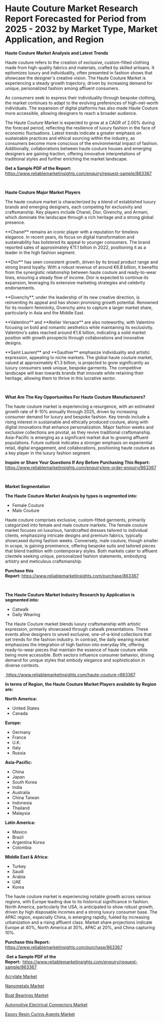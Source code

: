 <p><h1>Haute Couture Market Research Report Forecasted for Period from 2025 -  2032 by Market Type, Market Application, and Region</h1></p><p><strong>Haute Couture Market Analysis and Latest Trends</strong></p>
<p><p>Haute couture refers to the creation of exclusive, custom-fitted clothing made from high-quality fabrics and materials, crafted by skilled artisans. It epitomizes luxury and individuality, often presented in fashion shows that showcase the designer's creative vision. The Haute Couture Market is experiencing a steady growth trajectory, driven by increasing demand for unique, personalized fashion among affluent consumers. </p><p>As consumers seek to express their individuality through bespoke clothing, the market continues to adapt to the evolving preferences of high-net-worth individuals. The expansion of digital platforms has also made Haute Couture more accessible, allowing designers to reach a broader audience. </p><p>The Haute Couture Market is expected to grow at a CAGR of 2.00% during the forecast period, reflecting the resilience of luxury fashion in the face of economic fluctuations. Latest trends indicate a greater emphasis on sustainable practices and ethical sourcing within the industry, as consumers become more conscious of the environmental impact of fashion. Additionally, collaborations between haute couture houses and emerging designers are gaining traction, offering innovative interpretations of traditional styles and further enriching the market landscape.</p></p>
<p><strong>Get a Sample PDF of the Report:&nbsp;</strong> <a href="https://www.reliablemarketinsights.com/enquiry/request-sample/863367?utm_campaign=2217&utm_medium=2&utm_source=Github&utm_content=ia&utm_term=05022025&utm_id=haute-couture">https://www.reliablemarketinsights.com/enquiry/request-sample/863367</a></p>
<p>&nbsp;</p>
<p><strong>Haute Couture Major Market Players</strong></p>
<p><p>The haute couture market is characterized by a blend of established luxury brands and emerging designers, each competing for exclusivity and craftsmanship. Key players include Chanel, Dior, Givenchy, and Armani, which dominate the landscape through a rich heritage and a strong global presence.</p><p>**Chanel** remains an iconic player with a reputation for timeless elegance. In recent years, its focus on digital transformation and sustainability has bolstered its appeal to younger consumers. The brand reported sales of approximately €11.1 billion in 2022, positioning it as a leader in the high fashion segment.</p><p>**Dior** has seen consistent growth, driven by its broad product range and strong brand loyalty. With a robust revenue of around €6.8 billion, it benefits from the synergistic relationship between haute couture and ready-to-wear lines, ensuring a steady flow of income. Dior is expected to continue its expansion, leveraging its extensive marketing strategies and celebrity endorsements.</p><p>**Givenchy**, under the leadership of its new creative direction, is reinventing its appeal and has shown promising growth potential. Renowned for its modern femininity, Givenchy aims to capture a larger market share, particularly in Asia and the Middle East.</p><p>**Valentino** and **Atelier Versace** are also noteworthy, with Valentino focusing on bold and romantic aesthetics while maintaining its exclusivity. Valentino's sales reached around €1.6 billion, indicating a solid market position with growth prospects through collaborations and innovative designs.</p><p>**Saint Laurent** and **Gauthier** emphasize individuality and artistic expression, appealing to niche markets. The global haute couture market, valued at approximately €1.3 billion, is projected to grow significantly as luxury consumers seek unique, bespoke garments. The competitive landscape will lean towards brands that innovate while retaining their heritage, allowing them to thrive in this lucrative sector.</p></p>
<p>&nbsp;</p>
<p><strong>What Are The Key Opportunities For Haute Couture Manufacturers?</strong></p>
<p><p>The haute couture market is experiencing a resurgence, with an estimated growth rate of 8-10% annually through 2025, driven by increasing consumer demand for luxury and bespoke fashion. Key trends include a rising interest in sustainable and ethically produced couture, along with digital innovations that enhance personalization. Major fashion weeks and exclusive collections are pivotal, as they revive traditional craftsmanship. Asia-Pacific is emerging as a significant market due to growing affluent populations. Future outlook indicates a stronger emphasis on experiential retail, digital engagement, and collaborations, positioning haute couture as a key player in the luxury fashion segment.</p></p>
<p><strong>Inquire or Share Your Questions If Any Before Purchasing This Report:</strong> <a href="https://www.reliablemarketinsights.com/enquiry/pre-order-enquiry/863367?utm_campaign=2217&utm_medium=2&utm_source=Github&utm_content=ia&utm_term=05022025&utm_id=haute-couture">https://www.reliablemarketinsights.com/enquiry/pre-order-enquiry/863367</a></p>
<p>&nbsp;</p>
<p><strong>Market Segmentation</strong></p>
<p><strong>The Haute Couture Market Analysis by types is segmented into:</strong></p>
<p><ul><li>Female Couture</li><li>Male Couture</li></ul></p>
<p><p>Haute couture comprises exclusive, custom-fitted garments, primarily categorized into female and male couture markets. The female couture market focuses on luxurious, handcrafted dresses tailored to individual clients, emphasizing intricate designs and premium fabrics, typically showcased during fashion weeks. Conversely, male couture, though smaller in scope, is gaining prominence, offering bespoke suits and tailored pieces that blend tradition with contemporary styles. Both markets cater to affluent clientele seeking unique, personalized fashion statements, embodying artistry and meticulous craftsmanship.</p></p>
<p><strong>Purchase this Report:&nbsp;</strong><a href="https://www.reliablemarketinsights.com/purchase/863367?utm_campaign=2217&utm_medium=2&utm_source=Github&utm_content=ia&utm_term=05022025&utm_id=haute-couture">https://www.reliablemarketinsights.com/purchase/863367</a></p>
<p>&nbsp;</p>
<p><strong>The Haute Couture Market Industry Research by Application is segmented into:</strong></p>
<p><ul><li>Catwalk</li><li>Daily Wearing</li></ul></p>
<p><p>The Haute Couture market blends luxury craftsmanship with artistic expression, primarily showcased through catwalk presentations. These events allow designers to unveil exclusive, one-of-a-kind collections that set trends for the fashion industry. In contrast, the daily wearing market emphasizes the integration of high fashion into everyday life, offering ready-to-wear pieces that maintain the essence of haute couture while being more accessible. Both sectors influence consumer behavior, driving demand for unique styles that embody elegance and sophistication in diverse contexts.</p></p>
<p><a href="https://www.reliablemarketinsights.com/haute-couture-r863367?utm_campaign=2217&utm_medium=2&utm_source=Github&utm_content=ia&utm_term=05022025&utm_id=haute-couture">&nbsp;https://www.reliablemarketinsights.com/haute-couture-r863367</a></p>
<p><strong>In terms of Region, the Haute Couture Market Players available by Region are:</strong></p>
<p>
    <p> <strong> North America: </strong>
        <ul>
            <li>United States</li>
            <li>Canada</li>
        </ul>
        </p> 
    <p> <strong> Europe: </strong>
        <ul>
            <li>Germany</li>
            <li>France</li>
            <li>U.K.</li>
            <li>Italy</li>
            <li>Russia</li>
        </ul>
        </p> 
    <p> <strong> Asia-Pacific: </strong>
        <ul>
            <li>China</li>
            <li>Japan</li>
            <li>South Korea</li>
            <li>India</li>
            <li>Australia</li>
            <li>China Taiwan</li>
            <li>Indonesia</li>
            <li>Thailand</li>
            <li>Malaysia</li>
        </ul>
        </p> 
    <p> <strong> Latin America: </strong>
        <ul>
            <li>Mexico</li>
            <li>Brazil</li>
            <li>Argentina Korea</li>
            <li>Colombia</li>
        </ul>
        </p> 
    <p> <strong> Middle East & Africa: </strong>
        <ul>
            <li>Turkey</li>
            <li>Saudi</li>
            <li>Arabia</li>
            <li>UAE</li>
            <li>Korea</li>
        </ul>
    </p>
    </p>
<p><p>The haute couture market is experiencing notable growth across various regions, with Europe leading due to its historical significance in fashion. North America, particularly the USA, is anticipated to show robust growth, driven by high disposable incomes and a strong luxury consumer base. The APAC region, especially China, is emerging rapidly, fueled by increasing urbanization and a rising affluent class. Market share projections indicate Europe at 40%, North America at 30%, APAC at 20%, and China capturing 10%.</p></p>
<p><strong>Purchase this Report: </strong><a href="https://www.reliablemarketinsights.com/purchase/863367?utm_campaign=2217&utm_medium=2&utm_source=Github&utm_content=ia&utm_term=05022025&utm_id=haute-couture">https://www.reliablemarketinsights.com/purchase/863367</a></p>
<p>&nbsp;<strong>Get a Sample PDF of the Report:&nbsp;&nbsp;</strong><a href="https://www.reliablemarketinsights.com/enquiry/request-sample/863367?utm_campaign=2217&utm_medium=2&utm_source=Github&utm_content=ia&utm_term=05022025&utm_id=haute-couture">https://www.reliablemarketinsights.com/enquiry/request-sample/863367</a></p>
<p><strong></strong></p>
<p><p><a href="https://www.linkedin.com/pulse/overview-acrylatemarket-industryshowing-growth-rate-105-v90wc?utm_campaign=2217&utm_medium=2&utm_source=Github&utm_content=ia&utm_term=05022025&utm_id=haute-couture">Acrylate Market</a></p><p><a href="https://www.linkedin.com/pulse/latest-research-nanometals-market-revenue-valuation-trends-qt7je?utm_campaign=2217&utm_medium=2&utm_source=Github&utm_content=ia&utm_term=05022025&utm_id=haute-couture">Nanometals Market</a></p><p><a href="https://www.linkedin.com/pulse/how-boat-bearings-market-expectd-grow-41-cagr-upcoming-mrwqc?utm_campaign=2217&utm_medium=2&utm_source=Github&utm_content=ia&utm_term=05022025&utm_id=haute-couture">Boat Bearings Market</a></p><p><a href="https://www.linkedin.com/pulse/automotive-electrical-connectors-market-size-growth-type-kytme?utm_campaign=2217&utm_medium=2&utm_source=Github&utm_content=ia&utm_term=05022025&utm_id=haute-couture">Automotive Electrical Connectors Market</a></p><p><a href="https://www.linkedin.com/pulse/analyzing-epoxy-resin-curing-agents-market-revenue-worth-31xac?utm_campaign=2217&utm_medium=2&utm_source=Github&utm_content=ia&utm_term=05022025&utm_id=haute-couture">Epoxy Resin Curing Agents Market</a></p></p>
